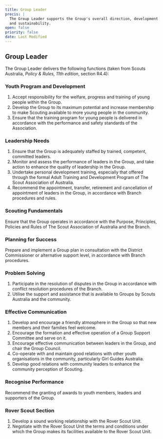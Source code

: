 ```yaml
---
title: Group Leader
precis: |
  The Group Leader supports the Group's overall direction, development
  and sustainability.
open: false
priority: false
date: Last Modified
---
```


## Group Leader

The Group Leader delivers the following functions (taken from Scouts
Australia, *Policy & Rules, 11th edition*, section R4.4):

### Youth Program and Development

1. Accept responsibility for the welfare, progress and training of young people
   within the Group.
2. Develop the Group to its maximum potential and increase membership to make
   Scouting available to more young people in the community.
3. Ensure that the training program for young people is delivered in accordance
   with the performance and safety standards of the Association.

### Leadership Needs

1. Ensure that the Group is adequately staffed by trained, competent, committed leaders.
2. Monitor and assess the performance of leaders in the Group, and take action to enhance the quality of leadership in the Group.
3. Undertake personal development training, especially that offered through the formal Adult Training and Development Program of The Scout Association of Australia.
4. Recommend the appointment, transfer, retirement and cancellation of appointment of leaders in the Group, in accordance with Branch procedures and rules.

### Scouting Fundamentals

Ensure that the Group operates in accordance with the Purpose, Principles, Policies and Rules of The Scout Association of Australia and the Branch.

### Planning for Success

Prepare and implement a Group plan in consultation with the District Commissioner or alternative support level, in accordance with Branch procedures.

### Problem Solving

1. Participate in the resolution of disputes in the Group in accordance with conflict resolution procedures of the Branch.
2. Utilise the support and assistance that is available to Groups by Scouts Australia and the community.

### Effective Communication

1. Develop and encourage a friendly atmosphere in the Group so that new members and their families feel welcome.
2. Encourage the formation and effective operation of a Group Support Committee and serve on it.
3. Encourage effective communication between leaders in the Group, and chair the Group Council.
4. Co-operate with and maintain good relations with other youth organisations in the community, particularly Girl Guides Australia.
5. Develop good relations with community leaders to enhance the community perception of Scouting.

### Recognise Performance

Recommend the granting of awards to youth members, leaders and supporters of the Group.

### Rover Scout Section

1. Develop a sound working relationship with the Rover Scout Unit.
2. Negotiate with the Rover Scout Unit the terms and conditions under which the Group makes its facilities available to the Rover Scout Unit.
